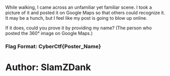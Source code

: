 <p>While walking, I came across an unfamiliar yet familiar scene. I took a picture of it and posted it on Google Maps so that others could recognize it. It may be a hunch, but I feel like my post is going to blow up online.

If it does, could you prove it by providing my name?
(The person who posted the 360° image on Google Maps.)</p>

<h3>Flag Format: CyberCtf{Poster_Name}</h3>

<h1>Author: SlamZDank</h1>